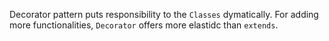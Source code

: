 Decorator pattern puts responsibility to the `Classes` dymatically. For adding
more functionalities, `Decorator` offers more elastidc than `extends`.
